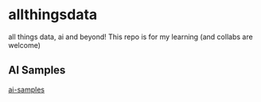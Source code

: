 # allthingsdata
all things data, ai and beyond! This repo is for my learning (and collabs are welcome)


## AI Samples
[ai-samples](https://github.com/gyanisinha/allthingsdata/tree/main/ai-samples)
